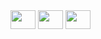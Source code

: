 <div style="display: inline-block">
<img height="30" width="40" src="https://cdn.jsdelivr.net/gh/devicons/devicon@latest/icons/html5/html5-original.svg">
<img height="30" width="40" src="https://cdn.jsdelivr.net/gh/devicons/devicon@latest/icons/css3/css3-original.svg">
<img height="30" width="40" src="https://cdn.jsdelivr.net/gh/devicons/devicon@latest/icons/javascript/javascript-original.svg">
<!-- DevIcon para mais ícones -->
</div>
